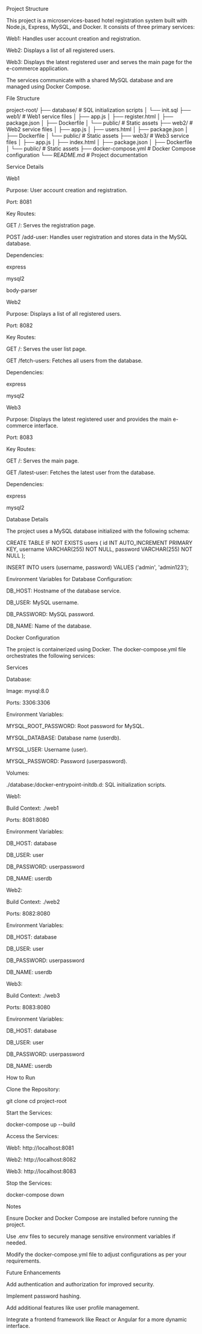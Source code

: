 Project Structure

This project is a microservices-based hotel registration system built with Node.js, Express, MySQL, and Docker. It consists of three primary services:

Web1: Handles user account creation and registration.

Web2: Displays a list of all registered users.

Web3: Displays the latest registered user and serves the main page for the e-commerce application.

The services communicate with a shared MySQL database and are managed using Docker Compose.

File Structure

project-root/
├── database/                          # SQL initialization scripts
│   └── init.sql
├── web1/                              # Web1 service files
│   ├── app.js
│   ├── register.html
│   ├── package.json
│   ├── Dockerfile
│   └── public/                        # Static assets
├── web2/                              # Web2 service files
│   ├── app.js
│   ├── users.html
│   ├── package.json
│   ├── Dockerfile
│   └── public/                        # Static assets
├── web3/                              # Web3 service files
│   ├── app.js
│   ├── index.html
│   ├── package.json
│   ├── Dockerfile
│   └── public/                        # Static assets
├── docker-compose.yml                 # Docker Compose configuration
└── README.md                          # Project documentation

Service Details

Web1

Purpose: User account creation and registration.

Port: 8081

Key Routes:

GET /: Serves the registration page.

POST /add-user: Handles user registration and stores data in the MySQL database.

Dependencies:

express

mysql2

body-parser

Web2

Purpose: Displays a list of all registered users.

Port: 8082

Key Routes:

GET /: Serves the user list page.

GET /fetch-users: Fetches all users from the database.

Dependencies:

express

mysql2

Web3

Purpose: Displays the latest registered user and provides the main e-commerce interface.

Port: 8083

Key Routes:

GET /: Serves the main page.

GET /latest-user: Fetches the latest user from the database.

Dependencies:

express

mysql2

Database Details

The project uses a MySQL database initialized with the following schema:

CREATE TABLE IF NOT EXISTS users (
    id INT AUTO_INCREMENT PRIMARY KEY,
    username VARCHAR(255) NOT NULL,
    password VARCHAR(255) NOT NULL
);

INSERT INTO users (username, password) VALUES ('admin', 'admin123');

Environment Variables for Database Configuration:

DB_HOST: Hostname of the database service.

DB_USER: MySQL username.

DB_PASSWORD: MySQL password.

DB_NAME: Name of the database.

Docker Configuration

The project is containerized using Docker. The docker-compose.yml file orchestrates the following services:

Services

Database:

Image: mysql:8.0

Ports: 3306:3306

Environment Variables:

MYSQL_ROOT_PASSWORD: Root password for MySQL.

MYSQL_DATABASE: Database name (userdb).

MYSQL_USER: Username (user).

MYSQL_PASSWORD: Password (userpassword).

Volumes:

./database:/docker-entrypoint-initdb.d: SQL initialization scripts.

Web1:

Build Context: ./web1

Ports: 8081:8080

Environment Variables:

DB_HOST: database

DB_USER: user

DB_PASSWORD: userpassword

DB_NAME: userdb

Web2:

Build Context: ./web2

Ports: 8082:8080

Environment Variables:

DB_HOST: database

DB_USER: user

DB_PASSWORD: userpassword

DB_NAME: userdb

Web3:

Build Context: ./web3

Ports: 8083:8080

Environment Variables:

DB_HOST: database

DB_USER: user

DB_PASSWORD: userpassword

DB_NAME: userdb

How to Run

Clone the Repository:

git clone <repository-url>
cd project-root

Start the Services:

docker-compose up --build

Access the Services:

Web1: http://localhost:8081

Web2: http://localhost:8082

Web3: http://localhost:8083

Stop the Services:

docker-compose down

Notes

Ensure Docker and Docker Compose are installed before running the project.

Use .env files to securely manage sensitive environment variables if needed.

Modify the docker-compose.yml file to adjust configurations as per your requirements.

Future Enhancements

Add authentication and authorization for improved security.

Implement password hashing.

Add additional features like user profile management.

Integrate a frontend framework like React or Angular for a more dynamic interface.